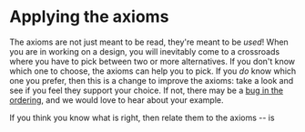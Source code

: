 # Applying the axioms

The axioms are not just meant to be read, they're meant to be *used*! When you are in working on a design, you will inevitably come to a crossroads where you have to pick between two or more alternatives. If you don't know which one to choose, the axioms can help you to pick. If you *do* know which one you prefer, then this is a change to improve the axioms: take a look and see if you feel they support your choice. If not, there may be a [bug in the ordering](./contributing.md), and we would love to hear about your example.

If you think you know what is right, then relate them to the axioms -- is 